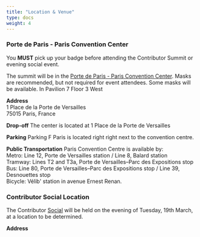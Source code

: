 ```yaml
---
title: "Location & Venue"
type: docs
weight: 4
---
```



### Porte de Paris - Paris Convention Center

You **MUST** pick up your badge before attending the Contributor Summit or evening social event.

The summit will be in the <a href="https://www.viparis.com/en/our-venues/paris-convention-centre-en/access" rel="noopener noreferrer" target="_blank">Porte de Paris - Paris Convention Center</a>. Masks are recommended, but not required for event attendees.  Some masks will be available.
In Pavilion 7 Floor 3 West

**Address**<br>
1 Place de la Porte de Versailles<br>
75015 Paris, France<br>

**Drop-off**
The center is located at 1 Place de la Porte de Versailles

**Parking**
Parking F Paris is located right right next to the convention centre.

**Public Transportation**
Paris Convention Centre is available by: <br>
Metro: Line 12, Porte de Versailles station / Line 8, Balard station<br>
Tramway: Lines T2 and T3a, Porte de Versailles–Parc des Expositions stop<br>
Bus: Line 80, Porte de Versailles–Parc des Expositions stop / Line 39, Desnouettes stop<br>
Bicycle: Vélib' station in avenue Ernest Renan. <br>

### Contributor Social Location

The Contributor [Social] will be held on the evening of Tuesday, 19th March, at a location to be determined.

**Address**<br>

[Social]: /events/2023/kcsna/social/
